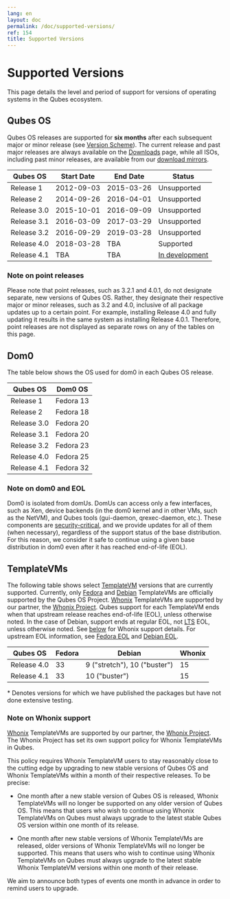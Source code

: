 ```yaml
---
lang: en
layout: doc
permalink: /doc/supported-versions/
ref: 154
title: Supported Versions
---
```


# Supported Versions

This page details the level and period of support for versions of operating systems in the Qubes ecosystem.

## Qubes OS

Qubes OS releases are supported for **six months** after each subsequent major
or minor release (see [Version Scheme](/doc/version-scheme/)). The current release and past major
releases are always available on the [Downloads](/downloads/) page, while all ISOs, including
past minor releases, are available from our [download mirrors](/downloads/#mirrors).

| Qubes OS    | Start Date | End Date   | Status                |
| ----------- | ---------- | ---------- | --------------------- |
| Release 1   | 2012-09-03 | 2015-03-26 | Unsupported           |
| Release 2   | 2014-09-26 | 2016-04-01 | Unsupported           |
| Release 3.0 | 2015-10-01 | 2016-09-09 | Unsupported           |
| Release 3.1 | 2016-03-09 | 2017-03-29 | Unsupported           |
| Release 3.2 | 2016-09-29 | 2019-03-28 | Unsupported           |
| Release 4.0 | 2018-03-28 | TBA        | Supported             |
| Release 4.1 | TBA        | TBA        | [In development](https://github.com/QubesOS/qubes-issues/issues?utf8=%E2%9C%93&q=is%3Aissue+milestone%3A%22Release+4.1%22+) |

### Note on point releases

Please note that point releases, such as 3.2.1 and 4.0.1, do not designate separate, new versions of Qubes OS.
Rather, they designate their respective major or minor releases, such as 3.2 and 4.0, inclusive of all package updates up to a certain point.
For example, installing Release 4.0 and fully updating it results in the same system as installing Release 4.0.1.
Therefore, point releases are not displayed as separate rows on any of the tables on this page.

## Dom0

The table below shows the OS used for dom0 in each Qubes OS release.

| Qubes OS    | Dom0 OS   |
| ----------- | --------- |
| Release 1   | Fedora 13 |
| Release 2   | Fedora 18 |
| Release 3.0 | Fedora 20 |
| Release 3.1 | Fedora 20 |
| Release 3.2 | Fedora 23 |
| Release 4.0 | Fedora 25 |
| Release 4.1 | Fedora 32 |

### Note on dom0 and EOL

Dom0 is isolated from domUs. DomUs can access only a few interfaces, such as Xen, device backends (in the dom0 kernel and in other VMs, such as the NetVM), and Qubes tools (gui-daemon, qrexec-daemon, etc.).
These components are [security-critical](/doc/security-critical-code/), and we provide updates for all of them (when necessary), regardless of the support status of the base distribution.
For this reason, we consider it safe to continue using a given base distribution in dom0 even after it has reached end-of-life (EOL).

## TemplateVMs

The following table shows select [TemplateVM](/doc/templates/) versions that are currently supported.
Currently, only [Fedora](/doc/templates/fedora/) and [Debian](/doc/templates/debian/) TemplateVMs are officially supported by the Qubes OS Project.
[Whonix](/doc/whonix/) TemplateVMs are supported by our partner, the [Whonix Project](https://www.whonix.org/).
Qubes support for each TemplateVM ends when that upstream release reaches end-of-life (EOL), unless otherwise noted.
In the case of Debian, support ends at regular EOL, not [LTS](https://wiki.debian.org/LTS) EOL, unless otherwise noted.
See [below](#note-on-whonix-support) for Whonix support details.
For upstream EOL information, see [Fedora EOL](https://fedoraproject.org/wiki/End_of_life) and [Debian EOL](https://wiki.debian.org/DebianReleases).

| Qubes OS    | Fedora | Debian                       | Whonix |
| ----------- | ------ | ---------------------------- | ------ |
| Release 4.0 | 33     | 9 ("stretch"), 10 ("buster") | 15     |
| Release 4.1 | 33     | 10 ("buster")                | 15     |

\* Denotes versions for which we have published the packages but have not done extensive testing.

### Note on Whonix support

[Whonix](/doc/whonix/) TemplateVMs are supported by our partner, the [Whonix Project](https://www.whonix.org/).
The Whonix Project has set its own support policy for Whonix TemplateVMs in Qubes.

This policy requires Whonix TemplateVM users to stay reasonably close to the cutting edge by upgrading to new stable versions of Qubes OS and Whonix TemplateVMs within a month of their respective releases.
To be precise:

* One month after a new stable version of Qubes OS is released, Whonix TemplateVMs will no longer be supported on any older version of Qubes OS.
  This means that users who wish to continue using Whonix TemplateVMs on Qubes must always upgrade to the latest stable Qubes OS version within one month of its release.

* One month after new stable versions of Whonix TemplateVMs are released, older versions of Whonix TemplateVMs will no longer be supported.
  This means that users who wish to continue using Whonix TemplateVMs on Qubes must always upgrade to the latest stable Whonix TemplateVM versions within one month of their release.

We aim to announce both types of events one month in advance in order to remind users to upgrade.

